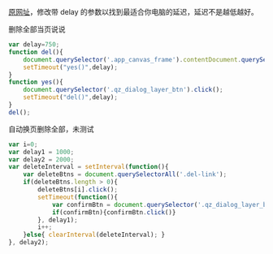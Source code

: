 [原网址](https://blog.csdn.net/weixin_44058725/article/details/114089752)，修改带 delay 的参数以找到最适合你电脑的延迟，延迟不是越低越好。

删除全部当页说说
```js
var delay=750;
function del(){
    document.querySelector('.app_canvas_frame').contentDocument.querySelector('.del_btn').click();
    setTimeout("yes()",delay);
}
function yes(){
    document.querySelector('.qz_dialog_layer_btn').click();
    setTimeout("del()",delay);
}
del();
```
自动换页删除全部，未测试
```js
var i=0;
var delay1 = 1000;
var delay2 = 2000;
var deleteInterval = setInterval(function(){
    var deleteBtns = document.querySelectorAll('.del-link');
    if(deleteBtns.length > 0){
        deleteBtns[i].click();
        setTimeout(function(){
            var confirmBtn = document.querySelector('.qz_dialog_layer_btn.qz_dialog_layer_sub');
            if(confirmBtn){confirmBtn.click()}
        }, delay1);
        i++;
    }else{ clearInterval(deleteInterval); }
}, delay2);
```
